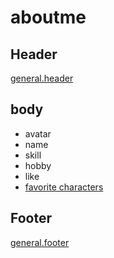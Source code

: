 # aboutme

## Header

[general.header](general.md)


##  body

- avatar
- name
- skill
- hobby
- like
- [favorite characters](fav-character.md)


## Footer

[general.footer](general.md)
